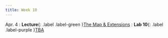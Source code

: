 ```yaml
---
title: Week 10
---
```


Apr. 4
: **Lecture**{: .label .label-green }[The Map & Extensions](#)
: **Lab 10**{: .label .label-purple }[TBA](#)
